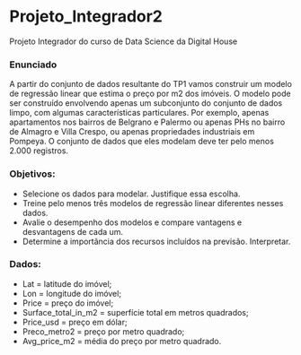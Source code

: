 # Projeto_Integrador2
Projeto Integrador do curso de Data Science da Digital House

### Enunciado

A partir do conjunto de dados resultante do TP1 vamos construir um modelo de regressão
linear que estima o preço por m2 dos imóveis.
O modelo pode ser construído envolvendo apenas um subconjunto do conjunto de dados
limpo, com algumas características particulares. Por exemplo, apenas apartamentos nos
bairros de Belgrano e Palermo ou apenas PHs no bairro de Almagro e Villa Crespo, ou
apenas propriedades industriais em Pompeya. O conjunto de dados que eles modelam deve
ter pelo menos 2.000 registros.

### Objetivos:
* Selecione os dados para modelar. Justifique essa escolha.
* Treine pelo menos três modelos de regressão linear diferentes nesses dados.
* Avalie o desempenho dos modelos e compare vantagens e desvantagens de cada
um.
* Determine a importância dos recursos incluídos na previsão. Interpretar.

### Dados:
* Lat = latitude do imóvel;
* Lon = longitude do imóvel;
* Price = preço do imóvel;
* Surface_total_in_m2 = superfície total em metros quadrados;
* Price_usd = preço em dólar;
* Preco_metro2 = preço por metro quadrado;
* Avg_price_m2 = média do preço por metro quadrado.
